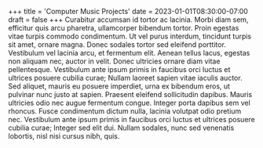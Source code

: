 +++
title = 'Computer Music Projects'
date = 2023-01-01T08:30:00-07:00
draft = false
+++
Curabitur accumsan id tortor ac lacinia. Morbi diam sem, efficitur quis arcu pharetra, ullamcorper bibendum tortor.
Proin egestas vitae turpis commodo condimentum. Ut vel purus interdum, tincidunt turpis sit amet, ornare magna. Donec
sodales tortor sed eleifend porttitor. Vestibulum vel lacinia arcu, et fermentum elit. Aenean tellus lacus, egestas
non aliquam nec, auctor in velit. Donec ultricies ornare diam vitae pellentesque. Vestibulum ante ipsum primis in
faucibus orci luctus et ultrices posuere cubilia curae; Nullam laoreet sapien vitae iaculis auctor. Sed aliquet,
mauris eu posuere imperdiet, urna ex bibendum eros, ut pulvinar nunc justo at sapien. Praesent eleifend sollicitudin
dapibus. Mauris ultricies odio nec augue fermentum congue. Integer porta dapibus sem vel rhoncus. Fusce condimentum
dictum nulla, lacinia volutpat odio pretium nec. Vestibulum ante ipsum primis in faucibus orci luctus et ultrices
posuere cubilia curae; Integer sed elit dui. Nullam sodales, nunc sed venenatis lobortis, nisl nisi cursus nibh, quis.